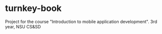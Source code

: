 # turnkey-book
Project for the course "Introduction to mobile application development". 3rd year, NSU CS&amp;SD
